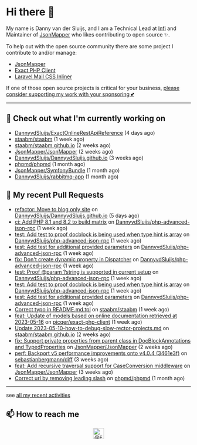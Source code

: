 # Hi there 👋



My name is Danny van der Sluijs, and I am a Technical Lead at [Infi](https://www.infi.nl) and Maintainer of [JsonMapper](https://jsonmapper.net) who likes contributing to open source ✨.

To help out with the open source community there are some project I contribute to and/or manage:
- [JsonMapper](https://github.com/JsonMapper/JsonMapper)
- [Exact PHP Client](https://github.com/picqer/exact-php-client)
- [Laravel Mail CSS Inliner](https://github.com/fedeisas/laravel-mail-css-inliner)

If one of those open source projects is critical for your business, [please consider supporting my work with your sponsoring 💕](https://github.com/sponsors/DannyvdSluijs)

---

## 🔭 Check out what I'm currently working on

- [DannyvdSluijs/ExactOnlineRestApiReference](https://github.com/DannyvdSluijs/ExactOnlineRestApiReference) (4 days ago)
- [staabm/staabm](https://github.com/staabm/staabm) (1 week ago)
- [staabm/staabm.github.io](https://github.com/staabm/staabm.github.io) (2 weeks ago)
- [JsonMapper/JsonMapper](https://github.com/JsonMapper/JsonMapper) (2 weeks ago)
- [DannyvdSluijs/DannyvdSluijs.github.io](https://github.com/DannyvdSluijs/DannyvdSluijs.github.io) (3 weeks ago)
- [phpmd/phpmd](https://github.com/phpmd/phpmd) (1 month ago)
- [JsonMapper/SymfonyBundle](https://github.com/JsonMapper/SymfonyBundle) (1 month ago)
- [DannyvdSluijs/rabbitmq-app](https://github.com/DannyvdSluijs/rabbitmq-app) (1 month ago)

## 🔨 My recent Pull Requests

- [refactor: Move to blog only site](https://github.com/DannyvdSluijs/DannyvdSluijs.github.io/pull/44) on [DannyvdSluijs/DannyvdSluijs.github.io](https://github.com/DannyvdSluijs/DannyvdSluijs.github.io) (5 days ago)
- [ci: Add PHP 8.1 and 8.2 to build matrix](https://github.com/DannyvdSluijs/php-advanced-json-rpc/pull/7) on [DannyvdSluijs/php-advanced-json-rpc](https://github.com/DannyvdSluijs/php-advanced-json-rpc) (1 week ago)
- [test: Add test to proof docblock is being used when type hint is array](https://github.com/DannyvdSluijs/php-advanced-json-rpc/pull/6) on [DannyvdSluijs/php-advanced-json-rpc](https://github.com/DannyvdSluijs/php-advanced-json-rpc) (1 week ago)
- [test: Add test for additional provided parameters](https://github.com/DannyvdSluijs/php-advanced-json-rpc/pull/5) on [DannyvdSluijs/php-advanced-json-rpc](https://github.com/DannyvdSluijs/php-advanced-json-rpc) (1 week ago)
- [fix: Don&#39;t create dynamic property in Dispatcher](https://github.com/DannyvdSluijs/php-advanced-json-rpc/pull/4) on [DannyvdSluijs/php-advanced-json-rpc](https://github.com/DannyvdSluijs/php-advanced-json-rpc) (1 week ago)
- [test: Proof @param ?string is supported in current setup](https://github.com/DannyvdSluijs/php-advanced-json-rpc/pull/3) on [DannyvdSluijs/php-advanced-json-rpc](https://github.com/DannyvdSluijs/php-advanced-json-rpc) (1 week ago)
- [test: Add test to proof docblock is being used when type hint is array](https://github.com/DannyvdSluijs/php-advanced-json-rpc/pull/2) on [DannyvdSluijs/php-advanced-json-rpc](https://github.com/DannyvdSluijs/php-advanced-json-rpc) (1 week ago)
- [test: Add test for additional provided parameters](https://github.com/DannyvdSluijs/php-advanced-json-rpc/pull/1) on [DannyvdSluijs/php-advanced-json-rpc](https://github.com/DannyvdSluijs/php-advanced-json-rpc) (1 week ago)
- [Correct typo in README.md.tpl](https://github.com/staabm/staabm/pull/2) on [staabm/staabm](https://github.com/staabm/staabm) (1 week ago)
- [feat: Update of models based on online documentation retrieved at 2023-05-16](https://github.com/picqer/exact-php-client/pull/610) on [picqer/exact-php-client](https://github.com/picqer/exact-php-client) (1 week ago)
- [Update 2023-05-10-how-to-debug-slow-rector-projects.md](https://github.com/staabm/staabm.github.io/pull/77) on [staabm/staabm.github.io](https://github.com/staabm/staabm.github.io) (2 weeks ago)
- [fix: Support private properties from parent class in DocBlockAnnotations and TypedProperties](https://github.com/JsonMapper/JsonMapper/pull/161) on [JsonMapper/JsonMapper](https://github.com/JsonMapper/JsonMapper) (2 weeks ago)
- [perf: Backport v5 performance improvements onto v4.0.4 (3461e3f)](https://github.com/sebastianbergmann/diff/pull/120) on [sebastianbergmann/diff](https://github.com/sebastianbergmann/diff) (3 weeks ago)
- [feat: Add recursive traversal support for CaseConversion middleware](https://github.com/JsonMapper/JsonMapper/pull/160) on [JsonMapper/JsonMapper](https://github.com/JsonMapper/JsonMapper) (3 weeks ago)
- [Correct url by removing leading slash](https://github.com/phpmd/phpmd/pull/1000) on [phpmd/phpmd](https://github.com/phpmd/phpmd) (1 month ago)

---

see [all my recent activities](https://DannyvdSluijs.github.io/recent-work.html)


## 📫 How to reach me

<p align="center">
    <a href="https://twitter.com/EchteDanny" target="blank"><img align="center" src="https://cdn.jsdelivr.net/npm/simple-icons@3.0.1/icons/twitter.svg" alt="@EchteDanny at twitter" height="30" width="30" /></a>
</p>